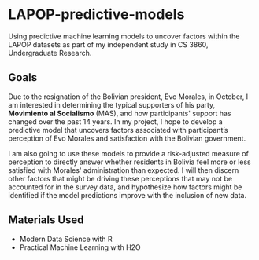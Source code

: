 # LAPOP-predictive-models
Using predictive machine learning models to uncover factors within the LAPOP datasets as part of my independent study in CS 3860, Undergraduate Research.

## Goals
Due to the resignation of the Bolivian president, Evo Morales, in October, I am interested in determining the typical supporters of his party, **Movimiento al Socialismo** (MAS), and how participants' support has changed over the past 14 years. In my project, I hope to develop a predictive model that uncovers factors associated with participant’s perception of Evo Morales and satisfaction with the Bolivian government. 

I am also going to use these models to provide a risk-adjusted measure of perception to directly answer whether residents in Bolivia feel more or less satisfied with Morales' administration than expected. I will then discern other factors that might be driving these perceptions that may not be accounted for in the survey data, and hypothesize how factors might be identified if the model predictions improve with the inclusion of new data.

## Materials Used
  + Modern Data Science with R
  + Practical Machine Learning with H2O
